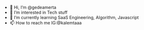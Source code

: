 - 👋 Hi, I’m @gedeamerta
- 👀 I’m interested in Tech stuff
- 🌱 I’m currently learning SaaS Engineering, Algorithm, Javascript
- 📫 How to reach me IG:@kalemtaaa

<!---
gedeamerta/gedeamerta is a ✨ special ✨ repository because its `README.md` (this file) appears on your GitHub profile.
You can click the Preview link to take a look at your changes.
--->
